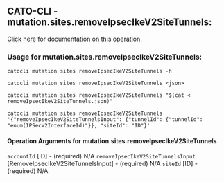 
## CATO-CLI - mutation.sites.removeIpsecIkeV2SiteTunnels:
[Click here](https://api.catonetworks.com/documentation/#mutation-removeIpsecIkeV2SiteTunnels) for documentation on this operation.

### Usage for mutation.sites.removeIpsecIkeV2SiteTunnels:

`catocli mutation sites removeIpsecIkeV2SiteTunnels -h`

`catocli mutation sites removeIpsecIkeV2SiteTunnels <json>`

`catocli mutation sites removeIpsecIkeV2SiteTunnels "$(cat < removeIpsecIkeV2SiteTunnels.json)"`

`catocli mutation sites removeIpsecIkeV2SiteTunnels '{"removeIpsecIkeV2SiteTunnelsInput": {"tunnelId": {"tunnelId": "enum(IPSecV2InterfaceId)"}}, "siteId": "ID"}'`

#### Operation Arguments for mutation.sites.removeIpsecIkeV2SiteTunnels ####
`accountId` [ID] - (required) N/A 
`removeIpsecIkeV2SiteTunnelsInput` [RemoveIpsecIkeV2SiteTunnelsInput] - (required) N/A 
`siteId` [ID] - (required) N/A 
